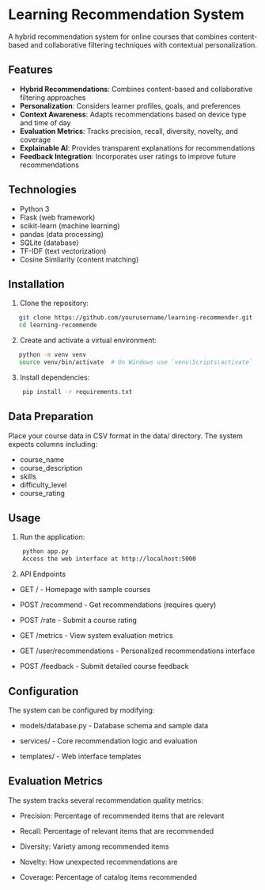 # Learning Recommendation System

A hybrid recommendation system for online courses that combines content-based and collaborative filtering techniques with contextual personalization.

## Features

- **Hybrid Recommendations**: Combines content-based and collaborative filtering approaches
- **Personalization**: Considers learner profiles, goals, and preferences
- **Context Awareness**: Adapts recommendations based on device type and time of day
- **Evaluation Metrics**: Tracks precision, recall, diversity, novelty, and coverage
- **Explainable AI**: Provides transparent explanations for recommendations
- **Feedback Integration**: Incorporates user ratings to improve future recommendations

## Technologies

- Python 3
- Flask (web framework)
- scikit-learn (machine learning)
- pandas (data processing)
- SQLite (database)
- TF-IDF (text vectorization)
- Cosine Similarity (content matching)

## Installation

1. Clone the repository:
```bash
   git clone https://github.com/yourusername/learning-recommender.git
   cd learning-recommende
```

2. Create and activate a virtual environment:
```bash
   python -m venv venv
   source venv/bin/activate  # On Windows use `venv\Scripts\activate`
```

3. Install dependencies:
```bash
    pip install -r requirements.txt
```
## Data Preparation
Place your course data in CSV format in the data/ directory. The system expects columns including:

 - course_name
 - course_description
 - skills
 - difficulty_level
 - course_rating

## Usage
1. Run the application:
```bash
    python app.py
    Access the web interface at http://localhost:5000
```
2. API Endpoints
- GET / - Homepage with sample courses

- POST /recommend - Get recommendations (requires query)

- POST /rate - Submit a course rating

- GET /metrics - View system evaluation metrics

- GET /user/recommendations - Personalized recommendations interface

- POST /feedback - Submit detailed course feedback

## Configuration
The system can be configured by modifying:

- models/database.py - Database schema and sample data

- services/ - Core recommendation logic and evaluation

- templates/ - Web interface templates

## Evaluation Metrics
The system tracks several recommendation quality metrics:

- Precision: Percentage of recommended items that are relevant

- Recall: Percentage of relevant items that are recommended

- Diversity: Variety among recommended items

- Novelty: How unexpected recommendations are

- Coverage: Percentage of catalog items recommended